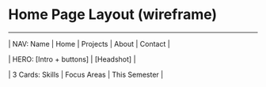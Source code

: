 # Home Page Layout (wireframe)

---

| NAV: Name | Home | Projects | About | Contact |

| HERO: [Intro + buttons] | [Headshot] |

| 3 Cards: Skills | Focus Areas | This Semester |

